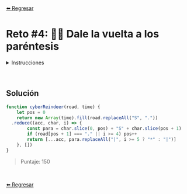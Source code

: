 [⬅️ Regresar](https://github.com/cosmoart/adventJS)

# Reto #4: 😵‍💫 Dale la vuelta a los paréntesis

<details>
  <summary>Instrucciones</summary>

Santa 🎅 está probando su nuevo trineo eléctrico, el CyberReindeer, en una carretera del Polo Norte. La carretera se representa con una cadena de caracteres, donde:

```js
. = Carretera
S = Trineo de Santa
* = Barrera abierta
| = Barrera cerrada
Ejemplo de carretera: S...|....|.....
```

Cada unidad de tiempo, el trineo avanza una posición a la derecha. Si encuentra una barrera cerrada, se detiene hasta que la barrera se abra. Si está abierta, la atraviesa directamente.

Todas las barreras empiezan cerradas, pero después de 5 unidades de tiempo, se abren todas para siempre.

Crea una función que simule el movimiento del trineo durante un tiempo dado y devuelva un array de cadenas representando el estado de la carretera en cada unidad de tiempo:

```js
const road = 'S..|...|..'
const time = 10 // unidades de tiempo
const result = cyberReindeer(road, time)

/* -> result:
[
  'S..|...|..', // estado inicial
  '.S.|...|..', // avanza el trineo la carretera
  '..S|...|..', // avanza el trineo la carretera
  '..S|...|..', // el trineo para en la barrera
  '..S|...|..', // el trineo para en la barrera
  '...S...*..', // se abre la barrera, el trineo avanza
  '...*S..*..', // avanza el trineo la carretera
  '...*.S.*..', // avanza el trineo la carretera
  '...*..S*..', // avanza el trineo la carretera
  '...*...S..', // avanza por la barrera abierta
]
*/
```

El resultado es un array donde cada elemento muestra la carretera en cada unidad de tiempo.

Ten en cuenta que si el trineo está en la misma posición que una barrera, entonces toma su lugar en el array.

Los elfos se inspiraron en este reto de Code Wars.

</br>

</details>

<br/>
<br/>

## Solución

```js
function cyberReindeer(road, time) {
	let pos = 0
	return new Array(time).fill(road.replaceAll("S", "."))
  .reduce((acc, char, i) => {
		const para = char.slice(0, pos) + "S" + char.slice(pos + 1)
		if (road[pos + 1] === "." || i >= 4) pos++
		return [...acc, para.replaceAll("|", i >= 5 ? "*" : "|")]
	}, [])
}
```

> Puntaje: 150

<br/>

[⬅️ Regresar](https://github.com/cosmoart/adventJS)